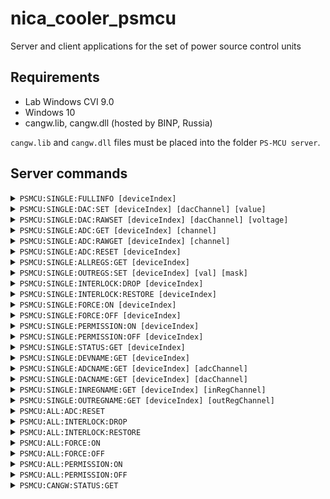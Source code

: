 # nica_cooler_psmcu
Server and client applications for the set of power source control units

## Requirements

* Lab Windows CVI 9.0
* Windows 10
* cangw.lib, cangw.dll (hosted by BINP, Russia)

`cangw.lib` and `cangw.dll` files must be placed into the folder `PS-MCU server`.

## Server commands

<details>
<summary><code>PSMCU:SINGLE:FULLINFO [deviceIndex]</code></summary>
Provides the information aboud the device.

The answer has the following form:
`PSMCU:SINGLE:FULLINFO [deviceIndex] [adc_ch_0] .. [adc_ch_4] [dac_ch_0] [input_registers_hex] [output_registers_hex] [status_hex]`

* `[adc_ch_k]` - measurements from the k-th ADC channel
* `[dac_ch_0]` - the setup DAC value.
* `[input_registers_hex]` - the state of the input registers
* `[output_registers_hex]` - the state of the output registers
* `[status_hex]` - the status of the device. 1st bit - alive status, 2nd bit - error status.
</details>

<details><summary><code>PSMCU:SINGLE:DAC:SET [deviceIndex] [dacChannel] [value]</code></summary></details>
<details><summary><code>PSMCU:SINGLE:DAC:RAWSET [deviceIndex] [dacChannel] [voltage]</code></summary></details>
<details><summary><code>PSMCU:SINGLE:ADC:GET [deviceIndex] [channel]</code></summary></details>
<details><summary><code>PSMCU:SINGLE:ADC:RAWGET [deviceIndex] [channel]</code></summary></details>
<details><summary><code>PSMCU:SINGLE:ADC:RESET [deviceIndex]</code></summary></details>
<details><summary><code>PSMCU:SINGLE:ALLREGS:GET [deviceIndex]</code></summary></details>
<details><summary><code>PSMCU:SINGLE:OUTREGS:SET [deviceIndex] [val] [mask]</code></summary></details>
<details><summary><code>PSMCU:SINGLE:INTERLOCK:DROP [deviceIndex]</code></summary></details>
<details><summary><code>PSMCU:SINGLE:INTERLOCK:RESTORE [deviceIndex]</code></summary></details>
<details><summary><code>PSMCU:SINGLE:FORCE:ON [deviceIndex]</code></summary></details>
<details><summary><code>PSMCU:SINGLE:FORCE:OFF [deviceIndex]</code></summary></details>
<details><summary><code>PSMCU:SINGLE:PERMISSION:ON [deviceIndex]</code></summary></details>
<details><summary><code>PSMCU:SINGLE:PERMISSION:OFF [deviceIndex]</code></summary></details>
<details><summary><code>PSMCU:SINGLE:STATUS:GET [deviceIndex]</code></summary></details>
<details><summary><code>PSMCU:SINGLE:DEVNAME:GET [deviceIndex]</code></summary></details>
<details><summary><code>PSMCU:SINGLE:ADCNAME:GET [deviceIndex] [adcChannel]</code></summary></details>
<details><summary><code>PSMCU:SINGLE:DACNAME:GET [deviceIndex] [dacChannel]</code></summary></details>
<details><summary><code>PSMCU:SINGLE:INREGNAME:GET [deviceIndex] [inRegChannel]</code></summary></details>
<details><summary><code>PSMCU:SINGLE:OUTREGNAME:GET [deviceIndex] [outRegChannel]</code></summary></details>
<details><summary><code>PSMCU:ALL:ADC:RESET</code></summary></details>
<details><summary><code>PSMCU:ALL:INTERLOCK:DROP</code></summary></details>
<details><summary><code>PSMCU:ALL:INTERLOCK:RESTORE</code></summary></details>
<details><summary><code>PSMCU:ALL:FORCE:ON</code></summary></details>
<details><summary><code>PSMCU:ALL:FORCE:OFF</code></summary></details>
<details><summary><code>PSMCU:ALL:PERMISSION:ON</code></summary></details>
<details><summary><code>PSMCU:ALL:PERMISSION:OFF</code></summary></details>
<details><summary><code>PSMCU:CANGW:STATUS:GET</code></summary></details>
